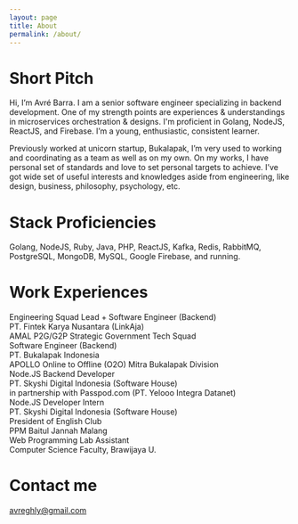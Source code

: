 ```yaml
---
layout: page
title: About
permalink: /about/
---
```


# Short Pitch

Hi, I’m Avré Barra. I am a senior software engineer specializing in backend development. One of my strength points are experiences & understandings in microservices orchestration & designs. I'm proficient in Golang, NodeJS, ReactJS, and Firebase. I’m a young, enthusiastic, consistent learner.

Previously worked at unicorn startup, Bukalapak, I’m very used to working and coordinating as a team as well as on my own. On my works, I have personal set of standards and love to set personal targets to achieve. I’ve got wide set of useful interests and knowledges aside from engineering, like design, business, philosophy, psychology, etc.

# Stack Proficiencies

Golang, NodeJS, Ruby, Java, PHP, ReactJS, Kafka, Redis, RabbitMQ, PostgreSQL, MongoDB, MySQL, Google Firebase, and running.

# Work Experiences

<div class="font-semibold">Engineering Squad Lead + Software Engineer (Backend)</div>
<div class="">PT. Fintek Karya Nusantara (LinkAja)</div>
<div class="text-xs font-light">AMAL P2G/G2P Strategic Government Tech Squad</div>

<div class="separator mt-5 font-light text-xs"></div>
<div class="font-semibold">Software Engineer (Backend)</div>
<div class="">PT. Bukalapak Indonesia</div>
<div class="text-xs font-light">APOLLO Online to Offline (O2O) Mitra Bukalapak Division</div>

<div class="separator mt-5 font-light text-xs"></div>
<div class="font-semibold">Node.JS Backend Developer</div>
<div class="">PT. Skyshi Digital Indonesia (Software House)</div>
<div class="text-xs font-light">in partnership with Passpod.com (PT. Yelooo Integra Datanet)</div>

<div class="separator mt-5 font-light text-xs"></div>
<div class="font-semibold">Node.JS Developer Intern</div>
<div class="">PT. Skyshi Digital Indonesia (Software House)</div>

<div class="separator mt-5 font-light text-xs"></div>
<div class="font-semibold">President of English Club</div>
<div class="">PPM Baitul Jannah Malang</div>

<div class="separator mt-5 font-light text-xs"></div>
<div class="font-semibold">Web Programming Lab Assistant</div>
<div class="">Computer Science Faculty, Brawijaya U. </div>

# Contact me

[avreghly@gmail.com](mailto:avreghly@gmail.com)
